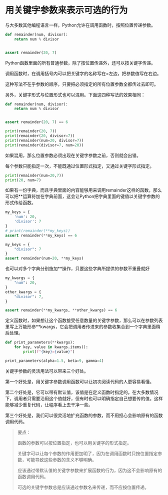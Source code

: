 # 用关键字参数来表示可选的行为

与大多数其他编程语言一样，Python允许在调用函数时，按照位置传递参数。

```python
def remainder(num, divisor):
    return num % divisor


assert remainder(20, 7)
```

Python函数里面的所有普通参数，除了按位置传递外，还可以按关键字传递。

调用函数时，在调用括号内可以把关键字的名称写在=左边，把参数值写在右边。

这种写法不在乎参数的顺序，只要把必须指定的所有位置参数全都传过去即可。

另外，关键字形式与位置形式也可以混用。下面这四种写法的效果相同：

```python
def remainder(num, divisor):
    return num % divisor


assert remainder(20, 7) == 6

print(remainder(20, 7))
print(remainder(20, divisor=7))
print(remainder(num=20, divisor=7))
print(remainder(divisor=7, num=20))
```

如果混用，那么位置参数必须出现在关键字参数之前，否则就会出错。

每个参数只能指定一次，不能既通过位置形式指定，又通过关键字形式指定。

```python
print(remainder(num=20,7))
print(20, num=7)
```

如果有一份字典，而且字典里面的内容能够用来调用remainder这样的函数，那么可以把**运算符加在字典前面，这会让Python把字典里面的键值以关键字参数的形式传给函数。

```python
my_keys = {
    'num': 20,
    'divisor': 7
}
# print(remainder(**my_keys))
assert remainder(**my_keys) == 6

my_keys = {
    "divisor": 7
}
assert remainder(num=20, **my_keys)
```

也可以对多个字典分别施加**操作，只要这些字典所提供的参数不重叠就好

```python
my_kwargs = {
    "num": 20,
}
other_kwargs = {
    "divisor": 7,
}

assert remainder(**my_kwargs, **other_kwargs) == 6
```

定义函数时，如果想让这个函数接受任意数量的关键字参数，那么可以在参数列表里写上万能形参**kwargs，它会把调用者传进来的参数收集合到一个字典里面稍后处理。

```python
def print_parameters(**kwargs):
    for key, value in kwargs.items():
        print(f"{key}={value}")

print_parameters(alpha=1.5, beta=9, gamma=4)
```

关键字参数的灵活用法可以带来三个好处。

第一个好处是，用关键字参数调用函数可以让初次阅读代码的人更容易看懂。

第二个好处是，它可以带有默认值，该值是在定义函数时指定的。在大多数情况下，调用者只需要沿用这个值就好，但有时也可以明确指定自己想要传的值。这样能够减少重复代码，让程序看上去干净一些。

第三个好处是，我们可以很灵活地扩充函数的参数，而不用担心会影响原有的函数调用代码。



> 要点：
>
> 函数的参数可以按位置指定，也可以用关键字的形式指定。
>
> 关键字可以让每个参数的作用更加明了，因为在调用函数时只按位置指定参数，可能导致这些参数的含义不够明确。
>
> 应该通过带默认值的关键字参数来扩展函数的行为，因为这不会影响原有的函数调用代码。
>
> 可选的关键字参数总是应该通过参数名来传递，而不应按位置传递。